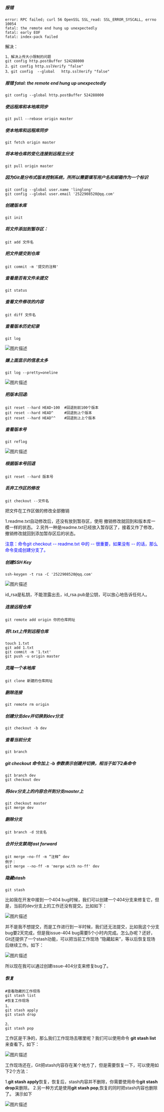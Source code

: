 ##### 报错

```
error: RPC failed; curl 56 OpenSSL SSL_read: SSL_ERROR_SYSCALL, errno 10054
fatal: the remote end hung up unexpectedly
fatal: early EOF
fatal: index-pack failed
```

解决：

```
1、解决上传大小限制的问题
git config http.postBuffer 524288000
2、git config http.sslVerify "false"
3、git config  --global   http.sslVerify "false"
```





##### 报错 fatal: the remote end hung up unexpectedly

```
git config --global http.postBuffer 524288000
```



##### 使远程库和本地库同步

```
git pull --rebase origin master
```



##### 使本地库和远程库同步

```
git fetch origin master
```



##### 将本地仓库的变化连接到远程主分支

```
git pull origin master
```





##### 因为Git是分布式版本控制系统，所所以需要填写用户名和邮箱作为一个标识

```
git config --global user.name 'linglong'
git config --global user.email '2522908520@qq.com'
```



##### 创建版本库

```
git init
```



##### 将文件添加到暂存区：

```
git add 文件名
```



##### 把文件提交到仓库

```
git commit -m '提交的注释'
```



##### 查看是否有文件未提交

```
git status
```



##### 查看文件修改的内容

```
git diff 文件名
```



##### 查看版本历史纪录

```
git log
```

![图片描述](https://img.mukewang.com/59c1d34e0001a1ac06050304.png)



##### 嫌上面显示的信息太多

```
git log --pretty=oneline
```

![图片描述](https://img.mukewang.com/59c1d3fc00013ad206040097.png)



##### 把版本回退:

```
git reset --hard HEAD~100  #回退到前100个版本
git reset --hard HEAD^     #回退到上个版本
git reset --hard HEAD^^    #回退到上上个版本
```



##### 查看版本号

```
git reflog
```

![图片描述](https://img.mukewang.com/59c1d51a0001d5fc05100122.png)



##### 根据版本号回退

```
git reset --hard 版本号
```



##### 丢弃工作区的修改

```
git checkout --文件名
```

把文件在工作区做的修改全部撤销

1.readme.txt自动修改后，还没有放到暂存区，使用 撤销修改就回到和版本库一模一样的状态。
2.另外一种是readme.txt已经放入暂存区了，接着又作了修改，撤销修改就回到添加暂存区后的状态。



<span style='color:blue'>注意：命令git checkout -- readme.txt 中的 -- 很重要，如果没有 -- 的话，那么命令变成创建分支了。</span>



##### 创建SSH Key

```
ssh-keygen -t rsa -C '2522908520@qq.com'
```

![图片描述](https://img.mukewang.com/59c1d7d7000120d107530169.png)

id_rsa是私钥，不能泄露出去，id_rsa.pub是公钥，可以放心地告诉任何人。



##### 连接远程仓库

```
git remote add origin 你的仓库网址
```



##### 将1.txt上传到远程仓库

```
touch 1.txt
git add 1.txt
git commit -m '1.txt'
git push -u origin master
```



##### 克隆一个本地库

```
git clone 新建的仓库网址
```



##### 删除连接

```
git remote rm origin
```



##### 创建分支dev并切换到dev分支

```
git checkout -b dev
```



##### 查看当前分支

```
git branch
```



##### git checkout 命令加上 -b 参数表示创建并切换，相当于如下2条命令

```
git branch dev
git checkout dev
```



##### 将dev分支上的内容合并到分支master上

```
git checkout master
git merge dev
```



##### 删除分支

```
git branch -d 分支名
```



##### 合并分支禁用fast forward

```
git merge –no-ff -m “注释” dev
例子：
git merge --no-ff -m 'merge with no-ff' dev
```



##### 隐藏stash

```
git stash
```



比如我在开发中接到一个404 bug时候，我们可以创建一个404分支来修复它，但是，当前的dev分支上的工作还没有提交。比如如下：

![图片描述](https://img.mukewang.com/59c1dc4e000141b306260166.png)

并不是我不想提交，而是工作进行到一半时候，我们还无法提交，比如我这个分支bug要2天完成，但是我issue-404 bug需要5个小时内完成。怎么办呢？还好，Git还提供了一个stash功能，可以把当前工作现场 ”隐藏起来”，等以后恢复现场后继续工作。如下：

![图片描述](https://img.mukewang.com/59c1dc63000121ff06510188.png)

所以现在我可以通过创建issue-404分支来修复bug了。



##### 恢复

```
#查看隐藏的工作现场
git stash list
#恢复工作现场
1、
git stash apply
git stash drop

2、
git stash pop
```



工作区是干净的，那么我们工作现场去哪里呢？我们可以使用命令 **git stash list**来查看下。如下：

![图片描述](https://img.mukewang.com/59c1dd07000152b404340093.png)

工作现场还在，Git把stash内容存在某个地方了，但是需要恢复一下，可以使用如下2个方法：

1.**git stash apply**恢复，恢复后，stash内容并不删除，你需要使用命令**git stash drop**来删除。
2.另一种方式是使用**git stash pop**,恢复的同时把stash内容也删除了。
演示如下

![图片描述](https://img.mukewang.com/59c1dd1f000174d406380466.png)

